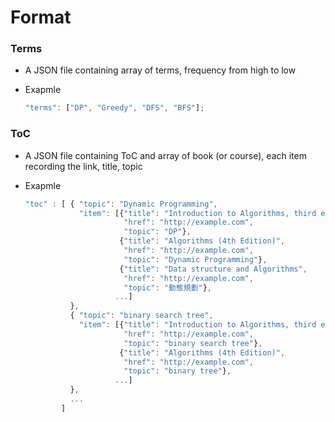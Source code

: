 Format
=====
### Terms

- A JSON file containing array of terms, frequency from high to low

- Exapmle
    ```javascript
    "terms": ["DP", "Greedy", "DFS", "BFS"];
    ```

### ToC

- A JSON file containing ToC and array of book (or course), each item recording the link, title, topic

- Exapmle

    ```javascript
    "toc" : [ { "topic": "Dynamic Programming",
                "item": [{"title": "Introduction to Algorithms, third edition",
                          "href": "http://example.com",
                          "topic": "DP"},
                         {"title": "Algorithms (4th Edition)",
                          "href": "http://example.com",
                          "topic": "Dynamic Programming"},
                         {"title": "Data structure and Algorithms",
                          "href": "http://example.com",
                          "topic": "動態規劃"},
                        ...]
              },
              { "topic": "binary search tree",
                "item": [{"title": "Introduction to Algorithms, third edition",
                          "href": "http://example.com",
                          "topic": "binary search tree"},
                         {"title": "Algorithms (4th Edition)",
                          "href": "http://example.com",
                          "topic": "binary tree"},
                        ...]
              },
              ...
            ]
    ```